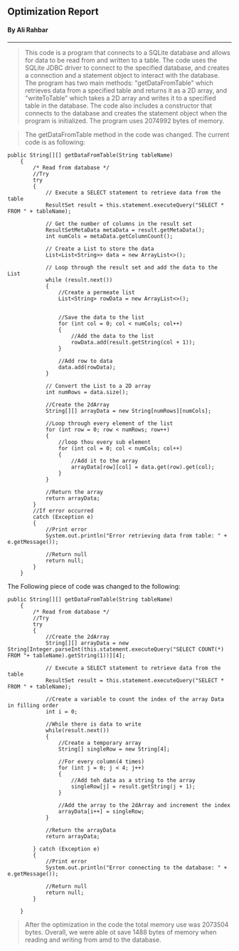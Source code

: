 ## Optimization Report
#### By Ali Rahbar
***

> This code is a program that connects to a SQLite database and allows for data to be read from and written to a table. The code uses the SQLite JDBC driver to connect to the specified database, and creates a connection and a statement object to interact with the database. The program has two main methods: "getDataFromTable" which retrieves data from a specified table and returns it as a 2D array, and "writeToTable" which takes a 2D array and writes it to a specified table in the database. The code also includes a constructor that connects to the database and creates the statement object when the program is initialized. The program uses 2074992 bytes of memory.

> The getDataFromTable method in the code was changed. The current code is as following:
```
public String[][] getDataFromTable(String tableName)
    {
        /* Read from database */
        //Try
        try
        {
            // Execute a SELECT statement to retrieve data from the table
            ResultSet result = this.statement.executeQuery("SELECT * FROM " + tableName);

            // Get the number of columns in the result set
            ResultSetMetaData metaData = result.getMetaData();
            int numCols = metaData.getColumnCount();

            // Create a List to store the data
            List<List<String>> data = new ArrayList<>();

            // Loop through the result set and add the data to the List
            while (result.next())
            {
                //Create a permeate list
                List<String> rowData = new ArrayList<>();


                //Save the data to the list
                for (int col = 0; col < numCols; col++)
                {
                    //Add the data to the list
                    rowData.add(result.getString(col + 1));
                }

                //Add row to data
                data.add(rowData);
            }

            // Convert the List to a 2D array
            int numRows = data.size();

            //Create the 2dArray
            String[][] arrayData = new String[numRows][numCols];

            //Loop through every element of the list
            for (int row = 0; row < numRows; row++)
            {
                //loop thou every sub element
                for (int col = 0; col < numCols; col++)
                {
                    //Add it to the array
                    arrayData[row][col] = data.get(row).get(col);
                }
            }

            //Return the array
            return arrayData;
        }
        //If error occurred
        catch (Exception e)
        {
            //Print error
            System.out.println("Error retrieving data from table: " + e.getMessage());

            //Return null
            return null;
        }
    }
```

The Following piece of code was changed to the following:
```
public String[][] getDataFromTable(String tableName)
    {
        /* Read from database */
        //Try
        try
        {
            //Create the 2dArray
            String[][] arrayData = new String[Integer.parseInt(this.statement.executeQuery("SELECT COUNT(*) FROM "+ tableName).getString(1))][4];

            // Execute a SELECT statement to retrieve data from the table
            ResultSet result = this.statement.executeQuery("SELECT * FROM " + tableName);

            //Create a variable to count the index of the array Data in filling order
            int i = 0;

            //While there is data to write
            while(result.next())
            {
                //Create a temporary array
                String[] singleRow = new String[4];

                //For every column(4 times)
                for (int j = 0; j < 4; j++)
                {
                    //Add teh data as a string to the array
                    singleRow[j] = result.getString(j + 1);
                }

                //Add the array to the 2dArray and increment the index
                arrayData[i++] = singleRow;
            }

            //Return the arrayData
            return arrayData;

        } catch (Exception e)
        {
            //Print error
            System.out.println("Error connecting to the database: " + e.getMessage());

            //Return null
            return null;
        }

    }
```

> After the optimization in the code the total memory use was 2073504 bytes. Overall, we were able ot save 1488 bytes of memory when reading and writing from amd to the database.
